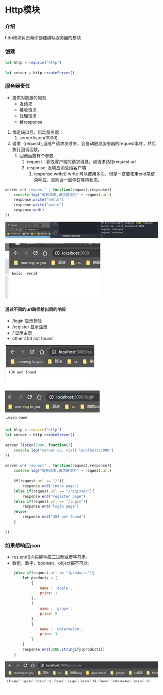 # Http模块

### 介绍

http模块负责帮你创建编写服务器的模块

### 创建

```javascript
let http = requrie('http')

let server = http.createServer()
```

### 服务器责任

* 提供对数据的服务
  * 发请求
  * 接收请求
  * 处理请求
  * 给response

1. 绑定端口号，启动服务器：
   1. server.listen\(3000\)
2. 请求（request\),当用户请求发过来，会自动触发服务器的request事件，然后执行回调函数。
   1. 回调函数有个参数
      1. request：获取客户端的请求消息，如请求路径request.url
      2. response: 发响应消息给客户端
         1. response.write\(\) write 可以使用多次，但是一定要使用end来结束响应，否则会一直停在等待状态。

```javascript
server.on('request' , function(request,response){
    console.log("收到请求,请求路径为" + request.url)
    response.write("hello")
    resposne.write("world")
    response.end()
})
```

![](.gitbook/assets/image%20%282%29.png)

![](.gitbook/assets/image%20%283%29.png)

#### 通过不同的url路径给出同的响应

* /login  显示登陆
* /register 显示注册
* / 显示主页
* other  404 not found 

![](.gitbook/assets/image%20%284%29.png)

![](.gitbook/assets/image%20%285%29.png)

```javascript
let http = require('http')
let server = http.createServer()

server.listen(3000, function(){
    console.log("server up, visit localhost/3000")
})

server.on('request' , function(request,response){
    console.log("收到请求,请求路径为" + request.url)

    if(request.url == "/"){
        response.end('index page')
    }else if(request.url == "/register"){
        response.end("register page")
    }else if(request.url == "/login"){
        response.end("login page")
    }else{
        response.end("404 not found")
    }

})
```

### 如果想响应json

* res.end\(\)内只能响应二进制或者字符串。
* 数组，数字，boolean，object都不可以。

```javascript
    }else if(request.url == "/products"){
        let products = [
            {
                name : 'apple',
                price: 1
            },
            {
                name : 'grape',
                price: 5
            },
            {
                name : 'watermelon',
                price: 3
            }
        ]
        response.end(JSON.stringify(products))
    }
```

![](.gitbook/assets/image%20%286%29.png)



